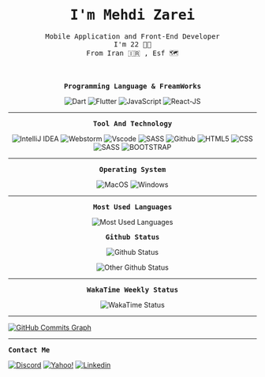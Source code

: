 <p align="center"><h1 align="center"><samp> I'm Mehdi Zarei </samp></h1></p>
<p align="center"><samp> Mobile Application and Front-End Developer <br> 
  I'm 22  👦🏻
 <br>
 From Iran 🇮🇷 , Esf 🗺️ </samp></p>
 <br>

<p align="center"><samp><strong>Programming Language & FreamWorks</strong></samp></p>
<p align="center">
  
  <img src="https://img.shields.io/badge/-Dart-00B4AB?style=for-the-badge&logo=dart" alt="Dart" />
  <img src="https://img.shields.io/badge/-Flutter-blue?style=for-the-badge&logo=flutter" alt="Flutter" />
<!--   <img src="https://img.shields.io/badge/-Typescript-black?style=for-the-badge&logo=typescript" alt="TypeScript" /> -->
<!--   <img src="https://img.shields.io/badge/-Angular-a6120d?style=for-the-badge&logo=angular" alt="Angular" /> -->
  <img src="https://img.shields.io/badge/-JavaScript-ffd60a?style=for-the-badge&logo=javascript&logoColor=black" alt="JavaScript" />
  <img src="https://img.shields.io/badge/-React-EDEADE?style=for-the-badge&logo=react" alt="React-JS" />
<!--   <img src="https://img.shields.io/badge/-Redux-ada7ff?style=for-the-badge&logo=redux" alt="Redux" /> -->
<!--    <img src="https://img.shields.io/badge/-postgresql-336186?style=for-the-badge&logo=postgresql&logoColor=white" alt="PostgreSQL" /> -->

 

</p>   

<hr>
<p align="center"><samp><strong>Tool And Technology</strong></samp></p>
<p align="center">
  <img src="https://img.shields.io/badge/-IntelliJ IDEA-E32C56?style=for-the-badge&logo=intellijidea&logoColor=black" alt="IntelliJ IDEA" />
  <img src="https://img.shields.io/badge/-webstorm-75DD93?style=for-the-badge&logo=webstorm&logoColor=black" alt="Webstorm" />
  <img src="https://img.shields.io/badge/-vscode-black?style=for-the-badge&logo=Visual-Studio-Code&logoColor=blue" alt="Vscode" />
 <img src="https://img.shields.io/badge/-git-gray?style=for-the-badge&logo=git" alt="SASS" />
  <img src="https://img.shields.io/badge/-Github-black?style=for-the-badge&logo=github" alt="Github" />
  <img src="https://img.shields.io/badge/-html5-d3d3d3?style=for-the-badge&logo=html5" alt="HTML5" />
  <img src="https://img.shields.io/badge/-css3-277da1?style=for-the-badge&logo=css3" alt="CSS" />
  <img src="https://img.shields.io/badge/-sass-ffafcc?style=for-the-badge&logo=sass" alt="SASS" />
  <img src="https://img.shields.io/badge/-bootstrap-EDEADE?style=for-the-badge&logo=bootstrap" alt="BOOTSTRAP" />

</p>

<hr>
<p align="center"><samp><strong>Operating System</strong></samp></p>
<p align="center">
  <img src="https://img.shields.io/badge/-MacOS-blue?style=for-the-badge&logo=apple" alt="MacOS" />
  <img src="https://img.shields.io/badge/-Windows-white?style=for-the-badge&logo=windows&logoColor=blue" alt="Windows" />
</p>

<hr>
<p align="center"><samp><strong>Most Used Languages</strong></samp></p>
<p align="center">
  <img src="https://github-readme-stats.vercel.app/api/top-langs/?username=MeTi-DeV&theme=react&count_private=true&hide_border=true&layout=compact&bg_color=141321&title_color=A8FDF6" alt="Most Used Languages" />
</p>

<p align="center"><samp><strong>Github Status</strong></samp></p>
<p align="center">
  <img src="https://github-readme-stats.vercel.app/api?username=MeTi-DeV&show_icons=true&hide_border=true&count_private=true&theme=radical" alt="Github Status" />
</p>

<p align="center">
  <img src="https://github-readme-streak-stats.herokuapp.com/?user=MeTi-DeV&theme=react&hide_border=true&theme=radical" alt="Other Github Status" />
</p>

<hr>
       <div align="center">
  <p align="center"><samp><strong>WakaTime Weekly Status</strong></samp></p>
  <img src="https://github-readme-stats.vercel.app/api/wakatime?username=MeTi_DeV&layout=compact&bg_color=141321&color=A8FDF6" alt="WakaTime Status" />
</div>
<hr>

<a href="http://www.github.com/MeTi-DeV"><img
        src="https://activity-graph.herokuapp.com/graph?username=MeTi-DeV&bg_color=141321&color=A8FDF6&line=D83B7D&point=F7D747&area_color=141321&area=true&hide_border=true&custom_title=GitHub%20Commits%20Graph"
        alt="GitHub Commits Graph" /></a>
        <hr>
    
<p><samp><strong>Contact Me</strong></samp></p>
<p> 
  <a href="https://discordapp.com/users/516728435901726736"><img src="https://img.shields.io/badge/-𝕄𝕖𝕙𝕕𝕚 1245-edf2f4?style=for-the-badge&logo=discord" alt="Discord" /></a>
   <a href="mailto:mahdi_zarei78@yahoo.com/"><img src="https://img.shields.io/badge/-yahoo-7b2cbf?style=for-the-badge&logo=gmail&logoColor=white" alt="Yahoo!" /></a>
    <a href="https://www.linkedin.com/in/mehdi-zarei-668181197/"><img src="https://img.shields.io/badge/-Linkedin-blue?style=for-the-badge&logo=linkedin" alt="Linkedin" /></a>
</p>
